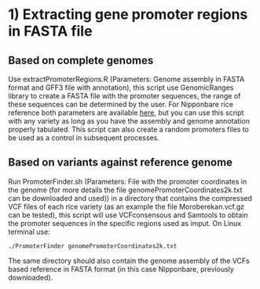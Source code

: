 # 1) Extracting gene promoter regions in FASTA file
## Based on complete genomes
Use extractPromoterRegions.R (Parameters: Genome assembly in FASTA format and GFF3 file with annotation), this script use GenomicRanges library to create a FASTA file with the promoter sequences, the range of these sequences can be determined by the user. For Nipponbare rice reference both parameters are available [here](https://data.jgi.doe.gov/refine-download/phytozome?organism=Osativa&expanded=323), but you can use this script with any variety as long as you have the assembly and genome annotation properly tabulated. This script can also create a random promoters files to be used as a control in subsequent processes.
## Based on variants against reference genome 
Run PromoterFinder.sh (Parameters: File with the promoter coordinates in the genome (for more details the file genomePromoterCoordinates2k.txt can be downloaded and used)) in a directory that contains the compressed VCF files of each rice variety (as an example the file Moroberekan.vcf.gz can be tested), this script will use VCFconsensous and Samtools to obtain the promoter sequences in the specific regions used as imput.
On Linux terminal use:
```
./PromoterFinder genomePromoterCoordinates2k.txt
```
The same directory should also contain the genome assembly of the VCFs based reference in FASTA format (in this case Nipponbare, previously downloaded).

